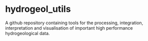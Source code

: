 # hydrogeol_utils
A github repository containing tools for the processing, integration, interpretation and visualisation of important high performance hydrogeological data.
